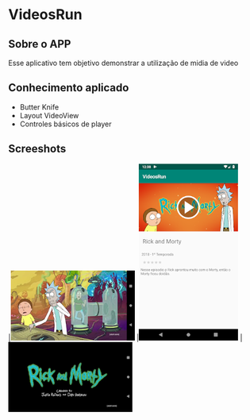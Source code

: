# VideosRun

## Sobre o APP 
Esse aplicativo tem objetivo demonstrar a utilização de midia de video
## Conhecimento aplicado
* Butter Knife
* Layout VideoView
* Controles básicos de player

## Screeshots

|![Image 1](https://github.com/reginaldobarreto/VideosRun/blob/master/1.png)
|![Image 2](https://github.com/reginaldobarreto/VideosRun/blob/master/2.png)
|![Image 3](https://github.com/reginaldobarreto/VideosRun/blob/master/3.png)